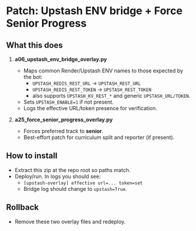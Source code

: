 # Patch: Upstash ENV bridge + Force Senior Progress

## What this does
1. **a06_upstash_env_bridge_overlay.py**
   - Maps common Render/Upstash ENV names to those expected by the bot:
     - `UPSTASH_REDIS_REST_URL` -> `UPSTASH_REST_URL`
     - `UPSTASH_REDIS_REST_TOKEN` -> `UPSTASH_REST_TOKEN`
     - also supports `UPSTASH_KV_REST_*` and generic `UPSTASH_URL/TOKEN`.
   - Sets `UPSTASH_ENABLE=1` if not present.
   - Logs the effective URL/token presence for verification.

2. **a25_force_senior_progress_overlay.py**
   - Forces preferred track to **senior**.
   - Best-effort patch for curriculum split and reporter (if present).

## How to install
- Extract this zip at the repo root so paths match.
- Deploy/run. In logs you should see:
  - `[upstash-overlay] effective url=... token=set`
  - Bridge log should change to `upstash=True`.

## Rollback
- Remove these two overlay files and redeploy.
